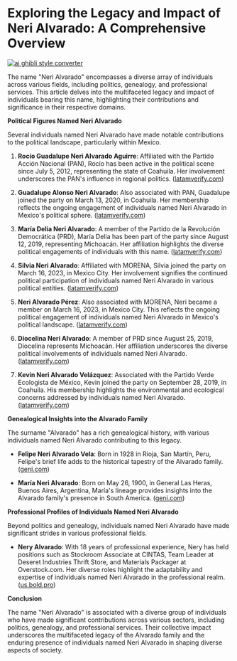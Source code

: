 # Exploring the Legacy and Impact of Neri Alvarado: A Comprehensive Overview

[![ai ghibli style converter](https://i.imgur.com/dwt8Y5G.gif)](https://witbeam.net/slzx)

The name "Neri Alvarado" encompasses a diverse array of individuals across various fields, including politics, genealogy, and professional services. This article delves into the multifaceted legacy and impact of individuals bearing this name, highlighting their contributions and significance in their respective domains.

**Political Figures Named Neri Alvarado**

Several individuals named Neri Alvarado have made notable contributions to the political landscape, particularly within Mexico.

1. **Rocío Guadalupe Neri Alvarado Aguirre**: Affiliated with the Partido Acción Nacional (PAN), Rocío has been active in the political scene since July 5, 2012, representing the state of Coahuila. Her involvement underscores the PAN's influence in regional politics. ([latamverify.com](https://latamverify.com/profile/mx/pp/rocio-guadalupe-neri-alvarado-aguirre-1007503.html?utm_source=openai))

2. **Guadalupe Alonso Neri Alvarado**: Also associated with PAN, Guadalupe joined the party on March 13, 2020, in Coahuila. Her membership reflects the ongoing engagement of individuals named Neri Alvarado in Mexico's political sphere. ([latamverify.com](https://latamverify.com/profile/mx/pp/guadalupe-alonso-neri-alvarado-2347627.html?utm_source=openai))

3. **María Delia Neri Alvarado**: A member of the Partido de la Revolución Democrática (PRD), María Delia has been part of the party since August 12, 2019, representing Michoacán. Her affiliation highlights the diverse political engagements of individuals with this name. ([latamverify.com](https://latamverify.com/profile/mx/pp/maria-delia-neri-alvarado-4864402.html?utm_source=openai))

4. **Silvia Neri Alvarado**: Affiliated with MORENA, Silvia joined the party on March 16, 2023, in Mexico City. Her involvement signifies the continued political participation of individuals named Neri Alvarado in various political entities. ([latamverify.com](https://latamverify.com/profile/mx/pp/silvia-neri-alvarado-1572400.html?utm_source=openai))

5. **Neri Alvarado Pérez**: Also associated with MORENA, Neri became a member on March 16, 2023, in Mexico City. This reflects the ongoing political engagement of individuals named Neri Alvarado in Mexico's political landscape. ([latamverify.com](https://latamverify.com/profile/mx/pp/neri-alvarado-perez-478118.html?utm_source=openai))

6. **Diocelina Neri Alvarado**: A member of PRD since August 25, 2019, Diocelina represents Michoacán. Her affiliation underscores the diverse political involvements of individuals named Neri Alvarado. ([latamverify.com](https://latamverify.com/profile/mx/pp/diocelina-neri-alvarado-1672690.html?utm_source=openai))

7. **Kevin Neri Alvarado Velázquez**: Associated with the Partido Verde Ecologista de México, Kevin joined the party on September 28, 2019, in Coahuila. His membership highlights the environmental and ecological concerns addressed by individuals named Neri Alvarado. ([latamverify.com](https://latamverify.com/profile/mx/pp/kevin-neri-alvarado-velazquez-3311535.html?utm_source=openai))

**Genealogical Insights into the Alvarado Family**

The surname "Alvarado" has a rich genealogical history, with various individuals named Neri Alvarado contributing to this legacy.

- **Felipe Neri Alvarado Vela**: Born in 1928 in Rioja, San Martín, Peru, Felipe's brief life adds to the historical tapestry of the Alvarado family. ([geni.com](https://www.geni.com/people/Felipe-Alvarado-Vela/6000000175975286846?utm_source=openai))

- **María Neri Alvarado**: Born on May 26, 1900, in General Las Heras, Buenos Aires, Argentina, María's lineage provides insights into the Alvarado family's presence in South America. ([geni.com](https://www.geni.com/people/Mar%C3%ADa-Neri-Alvarado/6000000125812030832?utm_source=openai))

**Professional Profiles of Individuals Named Neri Alvarado**

Beyond politics and genealogy, individuals named Neri Alvarado have made significant strides in various professional fields.

- **Nery Alvarado**: With 18 years of professional experience, Nery has held positions such as Stockroom Associate at CINTAS, Team Leader at Deseret Industries Thrift Store, and Materials Packager at Overstock.com. Her diverse roles highlight the adaptability and expertise of individuals named Neri Alvarado in the professional realm. ([us.bold.pro](https://us.bold.pro/my/nery-alvarado-240911191957?utm_source=openai))

**Conclusion**

The name "Neri Alvarado" is associated with a diverse group of individuals who have made significant contributions across various sectors, including politics, genealogy, and professional services. Their collective impact underscores the multifaceted legacy of the Alvarado family and the enduring presence of individuals named Neri Alvarado in shaping diverse aspects of society.